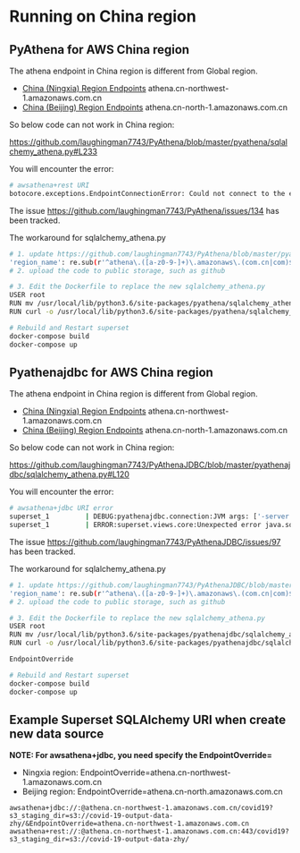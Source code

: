 
# Running on China region

## PyAthena for AWS China region

The athena endpoint in China region is different from Global region. 

- [China (Ningxia) Region Endpoints](https://docs.amazonaws.cn/en_us/general/latest/gr/cnnorthwest_region.html) athena.cn-northwest-1.amazonaws.com.cn
- [China (Beijing) Region Endpoints](https://docs.amazonaws.cn/en_us/general/latest/gr/cnnorth_region.html) athena.cn-north-1.amazonaws.com.cn

So below code can not work in China region:

https://github.com/laughingman7743/PyAthena/blob/master/pyathena/sqlalchemy_athena.py#L233

You will encounter the error:

```bash
# awsathena+rest URI
botocore.exceptions.EndpointConnectionError: Could not connect to the endpoint URL: "https://athena.athena.cn-northwest-1.amazonaws.com.cn.amazonaws.com/"
```
The issue https://github.com/laughingman7743/PyAthena/issues/134 has been tracked.

The workaround for sqlalchemy_athena.py

```bash
# 1. update https://github.com/laughingman7743/PyAthena/blob/master/pyathena/sqlalchemy_athena.py#L233 as below
'region_name': re.sub(r'^athena\.([a-z0-9-]+)\.amazonaws\.(com.cn|com)$', r'\1', url.host),
# 2. upload the code to public storage, such as github

# 3. Edit the Dockerfile to replace the new sqlalchemy_athena.py
USER root
RUN mv /usr/local/lib/python3.6/site-packages/pyathena/sqlalchemy_athena.py /usr/local/lib/python3.6/site-packages/pyathena/sqlalchemy_athena.py.global
RUN curl -o /usr/local/lib/python3.6/site-packages/pyathena/sqlalchemy_athena.py https://raw.githubusercontent.com/liangruibupt/covid_19_report_end2end_analytics/master/script/china-region-pyathena-sqlalchemy_athena.py

# Rebuild and Restart superset
docker-compose build
docker-compose up
```


## Pyathenajdbc for AWS China region

The athena endpoint in China region is different from Global region. 

- [China (Ningxia) Region Endpoints](https://docs.amazonaws.cn/en_us/general/latest/gr/cnnorthwest_region.html) athena.cn-northwest-1.amazonaws.com.cn
- [China (Beijing) Region Endpoints](https://docs.amazonaws.cn/en_us/general/latest/gr/cnnorth_region.html) athena.cn-north-1.amazonaws.com.cn

So below code can not work in China region:

https://github.com/laughingman7743/PyAthenaJDBC/blob/master/pyathenajdbc/sqlalchemy_athena.py#L120

You will encounter the error:

```bash
# awsathena+jdbc URI error
superset_1         | DEBUG:pyathenajdbc.connection:JVM args: ['-server', '-Djava.class.path=/usr/local/lib/python3.6/site-packages/pyathenajdbc/AthenaJDBC42_2.0.9.jar', '-Dlog4j.configuration=file:/usr/local/lib/python3.6/site-packages/pyathenajdbc/log4j.properties']
superset_1         | ERROR:superset.views.core:Unexpected error java.sql.SQLException: [Simba][AthenaJDBC](100131) An error has been thrown from the AWS SDK client. Unable to execute HTTP request: athena.athena.cn-northwest-1.amazonaws.com.cn.amazonaws.com: Name or service not known [Execution ID not available]
```
The issue https://github.com/laughingman7743/PyAthenaJDBC/issues/97 has been tracked.

The workaround for sqlalchemy_athena.py

```bash
# 1. update https://github.com/laughingman7743/PyAthenaJDBC/blob/master/pyathenajdbc/sqlalchemy_athena.py#L120 as below
'region_name': re.sub(r'^athena\.([a-z0-9-]+)\.amazonaws\.(com.cn|com)$', r'\1', url.host),
# 2. upload the code to public storage, such as github

# 3. Edit the Dockerfile to replace the new sqlalchemy_athena.py
USER root
RUN mv /usr/local/lib/python3.6/site-packages/pyathenajdbc/sqlalchemy_athena.py /usr/local/lib/python3.6/site-packages/pyathenajdbc/sqlalchemy_athena.py.global
RUN curl -o /usr/local/lib/python3.6/site-packages/pyathenajdbc/sqlalchemy_athena.py https://raw.githubusercontent.com/liangruibupt/covid_19_report_end2end_analytics/master/script/china-region-pyathenajdbc-sqlalchemy_athena.py

EndpointOverride

# Rebuild and Restart superset
docker-compose build
docker-compose up
```


## Example Superset SQLAlchemy URI when create new data source
**NOTE: For awsathena+jdbc, you need specify the EndpointOverride=<athena-china-region-endpoint>**
- Ningxia region: EndpointOverride=athena.cn-northwest-1.amazonaws.com.cn
- Beijing region: EndpointOverride=athena.cn-north.amazonaws.com.cn
```
awsathena+jdbc://:@athena.cn-northwest-1.amazonaws.com.cn/covid19?s3_staging_dir=s3://covid-19-output-data-zhy/&EndpointOverride=athena.cn-northwest-1.amazonaws.com.cn
awsathena+rest://:@athena.cn-northwest-1.amazonaws.com.cn:443/covid19?s3_staging_dir=s3://covid-19-output-data-zhy/

```